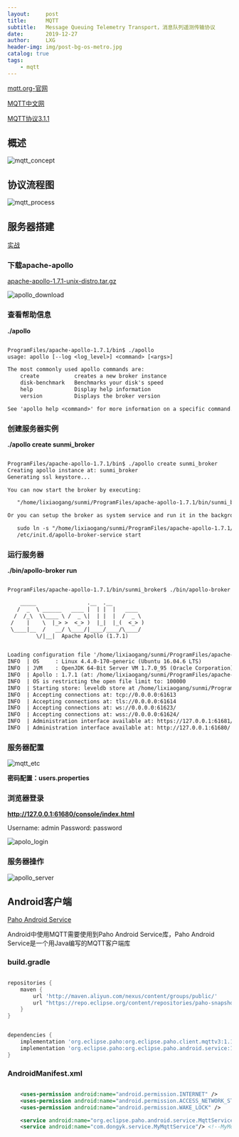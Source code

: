 ```yaml
---
layout:     post
title:      MQTT
subtitle:   Message Queuing Telemetry Transport，消息队列遥测传输协议
date:       2019-12-27
author:     LXG
header-img: img/post-bg-os-metro.jpg
catalog: true
tags:
    - mqtt
---
```


[mqtt.org-官网](http://mqtt.org/)

[MQTT中文网](http://mqtt.p2hp.com/)

[MQTT协议3.1.1](https://mcxiaoke.gitbook.io/mqtt/)

## 概述

![mqtt_concept](/images/mqtt/mqtt_concept.webp)

## 协议流程图

![mqtt_process](/images/mqtt/mqtt_process.png)

## 服务器搭建

[实战](https://www.jianshu.com/p/73436a5cf855)

### 下载apache-apollo

[apache-apollo-1.7.1-unix-distro.tar.gz](http://archive.apache.org/dist/activemq/activemq-apollo/1.7.1/)

![apollo_download](/images/mqtt/apollo_download.png)

### 查看帮助信息

**./apollo**

```txt

ProgramFiles/apache-apollo-1.7.1/bin$ ./apollo
usage: apollo [--log <log_level>] <command> [<args>]

The most commonly used apollo commands are:
    create           creates a new broker instance
    disk-benchmark   Benchmarks your disk's speed
    help             Display help information
    version          Displays the broker version

See 'apollo help <command>' for more information on a specific command.

```

### 创建服务器实例

**./apollo create sunmi_broker**

```txt

ProgramFiles/apache-apollo-1.7.1/bin$ ./apollo create sunmi_broker
Creating apollo instance at: sunmi_broker
Generating ssl keystore...

You can now start the broker by executing:

   "/home/lixiaogang/sunmi/ProgramFiles/apache-apollo-1.7.1/bin/sunmi_broker/bin/apollo-broker" run

Or you can setup the broker as system service and run it in the background:

   sudo ln -s "/home/lixiaogang/sunmi/ProgramFiles/apache-apollo-1.7.1/bin/sunmi_broker/bin/apollo-broker-service" /etc/init.d/
   /etc/init.d/apollo-broker-service start

```

### 运行服务器

**./bin/apollo-broker run**

```txt

ProgramFiles/apache-apollo-1.7.1/bin/sunmi_broker$ ./bin/apollo-broker run

    _____                .__  .__
   /  _  \ ______   ____ |  | |  |   ____
  /  /_\  \\____ \ /  _ \|  | |  |  /  _ \
 /    |    \  |_> >  <_> )  |_|  |_(  <_> )
 \____|__  /   __/ \____/|____/____/\____/
         \/|__|  Apache Apollo (1.7.1)


Loading configuration file '/home/lixiaogang/sunmi/ProgramFiles/apache-apollo-1.7.1/bin/sunmi_broker/etc/apollo.xml'.
INFO  | OS     : Linux 4.4.0-170-generic (Ubuntu 16.04.6 LTS)
INFO  | JVM    : OpenJDK 64-Bit Server VM 1.7.0_95 (Oracle Corporation)
INFO  | Apollo : 1.7.1 (at: /home/lixiaogang/sunmi/ProgramFiles/apache-apollo-1.7.1)
INFO  | OS is restricting the open file limit to: 100000
INFO  | Starting store: leveldb store at /home/lixiaogang/sunmi/ProgramFiles/apache-apollo-1.7.1/bin/sunmi_broker/data
INFO  | Accepting connections at: tcp://0.0.0.0:61613
INFO  | Accepting connections at: tls://0.0.0.0:61614
INFO  | Accepting connections at: ws://0.0.0.0:61623/
INFO  | Accepting connections at: wss://0.0.0.0:61624/
INFO  | Administration interface available at: https://127.0.0.1:61681/
INFO  | Administration interface available at: http://127.0.0.1:61680/

```

### 服务器配置

![mqtt_etc](/images/mqtt/mqtt_etc.png)

**密码配置：users.properties**

### 浏览器登录

**http://127.0.0.1:61680/console/index.html**

Username: admin
Password: password

![apolo_login](/images/mqtt/apolo_login.png)

### 服务器操作

![apollo_server](/images/mqtt/apollo_server.png)

## Android客户端

[Paho Android Service](https://github.com/eclipse/paho.mqtt.android)

Android中使用MQTT需要使用到Paho Android Service库，Paho Android Service是一个用Java编写的MQTT客户端库

### build.gradle

```gradle

repositories {
    maven {
        url 'http://maven.aliyun.com/nexus/content/groups/public/'
        url "https://repo.eclipse.org/content/repositories/paho-snapshots/"
    }
}


dependencies {
    implementation 'org.eclipse.paho:org.eclipse.paho.client.mqttv3:1.1.0'
    implementation 'org.eclipse.paho:org.eclipse.paho.android.service:1.1.1'
}

```

### AndroidManifest.xml

```xml

    <uses-permission android:name="android.permission.INTERNET" />
    <uses-permission android:name="android.permission.ACCESS_NETWORK_STATE" />
    <uses-permission android:name="android.permission.WAKE_LOCK" />

    <service android:name="org.eclipse.paho.android.service.MqttService" /> <!--MqttService-->
    <service android:name="com.dongyk.service.MyMqttService"/> <!--MyMqttService-->

```




